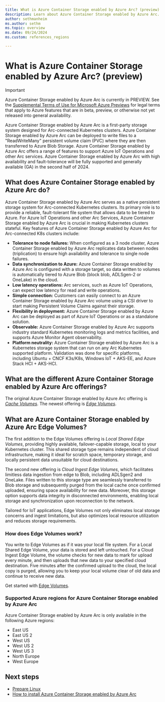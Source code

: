 ```yaml
---
title: What is Azure Container Storage enabled by Azure Arc? (preview)
description: Learn about Azure Container Storage enabled by Azure Arc.
author: sethmanheim
ms.author: sethm
ms.topic: overview
ms.date: 09/24/2024
ms.custom: references_regions

---
```


# What is Azure Container Storage enabled by Azure Arc? (preview)

> [!IMPORTANT]
> Azure Container Storage enabled by Azure Arc is currently in PREVIEW.
> See the [Supplemental Terms of Use for Microsoft Azure Previews](https://azure.microsoft.com/support/legal/preview-supplemental-terms/) for legal terms that apply to Azure features that are in beta, preview, or otherwise not yet released into general availability.

Azure Container Storage enabled by Azure Arc is a first-party storage system designed for Arc-connected Kubernetes clusters. Azure Container Storage enabled by Azure Arc can be deployed to write files to a "ReadWriteMany" persistent volume claim (PVC) where they are then transferred to Azure Blob Storage. Azure Container Storage enabled by Azure Arc offers a range of features to support Azure IoT Operations and other Arc services. Azure Container Storage enabled by Azure Arc with high availability and fault-tolerance will be fully supported and generally available (GA) in the second half of 2024.

## What does Azure Container Storage enabled by Azure Arc do?

Azure Container Storage enabled by Azure Arc serves as a native persistent storage system for Arc-connected Kubernetes clusters. Its primary role is to provide a reliable, fault-tolerant file system that allows data to be tiered to Azure. For Azure IoT Operations and other Arc Services, Azure Container Storage enabled by Azure Arc is crucial in making Kubernetes clusters stateful. Key features of Azure Container Storage enabled by Azure Arc for Arc-connected K8s clusters include:

- **Tolerance to node failures:** When configured as a 3 node cluster, Azure Container Storage enabled by Azure Arc replicates data between nodes (triplication) to ensure high availability and tolerance to single node failures.
- **Data synchronization to Azure:** Azure Container Storage enabled by Azure Arc is configured with a storage target, so data written to volumes is automatically tiered to Azure Blob (block blob, ADLSgen-2 or OneLake) in the cloud.
- **Low latency operations:** Arc services, such as Azure IoT Operations, can expect low latency for read and write operations.
- **Simple connection:** Customers can easily connect to an Azure Container Storage enabled by Azure Arc volume using a CSI driver to start making Persistent Volume Claims against their storage.
- **Flexibility in deployment:** Azure Container Storage enabled by Azure Arc can be deployed as part of Azure IoT Operations or as a standalone solution.
- **Observable:** Azure Container Storage enabled by Azure Arc supports industry standard Kubernetes monitoring logs and metrics facilities, and supports Azure Monitor Agent observability.
- **Platform neutrality:** Azure Container Storage enabled by Azure Arc is a Kubernetes storage system that can run on any Arc Kubernetes supported platform. Validation was done for specific platforms, including Ubuntu + CNCF K3s/K8s, Windows IoT + AKS-EE, and Azure Stack HCI + AKS-HCI.

## What are the different Azure Container Storage enabled by Azure Arc offerings?

The original Azure Container Storage enabled by Azure Arc offering is [*Cache Volumes*](cache-volumes-overview.md). The newest offering is [*Edge Volumes*](install-edge-volumes.md).

## What are Azure Container Storage enabled by Azure Arc Edge Volumes?

The first addition to the Edge Volumes offering is *Local Shared Edge Volumes*, providing highly available, failover-capable storage, local to your Kubernetes cluster. This shared storage type remains independent of cloud infrastructure, making it ideal for scratch space, temporary storage, and locally persistent data unsuitable for cloud destinations.

The second new offering is *Cloud Ingest Edge Volumes*, which facilitates limitless data ingestion from edge to Blob, including ADLSgen2 and OneLake. Files written to this storage type are seamlessly transferred to Blob storage and subsequently purged from the local cache once confirmed uploaded, ensuring space availability for new data. Moreover, this storage option supports data integrity in disconnected environments, enabling local storage and synchronization upon reconnection to the network.

Tailored for IoT applications, Edge Volumes not only eliminates local storage concerns and ingest limitations, but also optimizes local resource utilization and reduces storage requirements.

### How does Edge Volumes work?

You write to Edge Volumes as if it was your local file system. For a Local Shared Edge Volume, your data is stored and left untouched. For a Cloud Ingest Edge Volume, the volume checks for new data to mark for upload every minute, and then uploads that new data to your specified cloud destination. Five minutes after the confirmed upload to the cloud, the local copy is purged, allowing you to keep your local volume clear of old data and continue to receive new data.

Get started with [Edge Volumes](prepare-linux-edge-volumes.md).

### Supported Azure regions for Azure Container Storage enabled by Azure Arc

Azure Container Storage enabled by Azure Arc is only available in the following Azure regions:

- East US
- East US 2
- West US
- West US 2
- West US 3
- North Europe
- West Europe

## Next steps

- [Prepare Linux](prepare-linux-edge-volumes.md)
- [How to install Azure Container Storage enabled by Azure Arc](install-edge-volumes.md)
